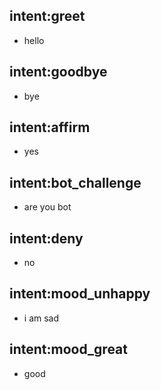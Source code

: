 ## intent:greet
- hello

## intent:goodbye
- bye

## intent:affirm
- yes

## intent:bot_challenge
- are you bot

## intent:deny
- no

## intent:mood_unhappy
- i am sad

## intent:mood_great
- good
